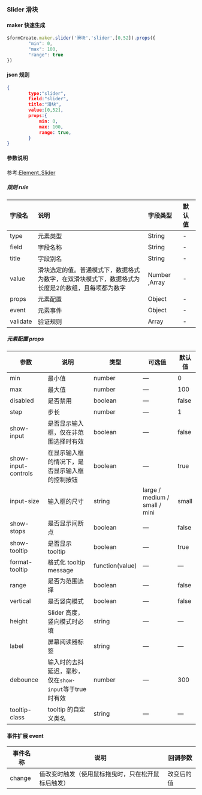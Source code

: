 ### Slider 滑块

#### maker 快速生成
```js
$formCreate.maker.slider('滑块','slider',[0,52]).props({
        "min": 0,
        "max": 100,
        "range": true
})
```

#### json 规则
```json
{
        type:"slider",
        field:"slider",
        title:"滑块",
        value:[0,52],
        props:{
            min: 0,
            max: 100,
            range: true,
        }
}
```

#### 参数说明

参考:[Element_Slider](http://element-cn.eleme.io/#/zh-CN/component/slider)



##### 规则 rule

| 字段名 | 说明 | 字段类型 | 默认值 |
| :--- | :--- | :--- | :--- |
| type | 元素类型 | String | - |
| field | 字段名称 | String | - |
| title | 字段别名 | String | - |
| value | 滑块选定的值。普通模式下，数据格式为数字，在双滑块模式下，数据格式为长度是2的数组，且每项都为数字 | Number ,Array | - |
| props | 元素配置 | Object | - |
| event | 元素事件 | Object | - |
| validate | 验证规则 | Array | - |

##### 元素配置 props

| 参数                | 说明                                                   | 类型            | 可选值                        | 默认值 |
| ------------------- | ------------------------------------------------------ | --------------- | ----------------------------- | ------ |
| min                 | 最小值                                                 | number          | —                             | 0      |
| max                 | 最大值                                                 | number          | —                             | 100    |
| disabled            | 是否禁用                                               | boolean         | —                             | false  |
| step                | 步长                                                   | number          | —                             | 1      |
| show-input          | 是否显示输入框，仅在非范围选择时有效                   | boolean         | —                             | false  |
| show-input-controls | 在显示输入框的情况下，是否显示输入框的控制按钮         | boolean         | —                             | true   |
| input-size          | 输入框的尺寸                                           | string          | large / medium / small / mini | small  |
| show-stops          | 是否显示间断点                                         | boolean         | —                             | false  |
| show-tooltip        | 是否显示 tooltip                                       | boolean         | —                             | true   |
| format-tooltip      | 格式化 tooltip message                                 | function(value) | —                             | —      |
| range               | 是否为范围选择                                         | boolean         | —                             | false  |
| vertical            | 是否竖向模式                                           | boolean         | —                             | false  |
| height              | Slider 高度，竖向模式时必填                            | string          | —                             | —      |
| label               | 屏幕阅读器标签                                         | string          | —                             | —      |
| debounce            | 输入时的去抖延迟，毫秒，仅在`show-input`等于true时有效 | number          | —                             | 300    |
| tooltip-class       | tooltip 的自定义类名                                   | string          | —                             | —      |

#### 事件扩展 event

| 事件名称 | 说明                                               | 回调参数   |
| -------- | -------------------------------------------------- | ---------- |
| change   | 值改变时触发（使用鼠标拖曳时，只在松开鼠标后触发） | 改变后的值 |


